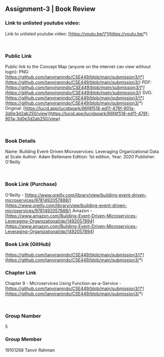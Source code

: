 ## Assignment-3 | Book Review

### Link to unlisted youtube video:

Link to unlisted youtube video: [https://youtu.be/\*](https://youtu.be/*)

&nbsp;<br>

### Public Link

Public link to the Concept Map (anyone on the internet can view without login):
PNG: [https://github.com/tanviranindo/CSE449/blob/main/submission3/\*](https://github.com/tanviranindo/CSE449/blob/main/submission3/*)
PDF: [https://github.com/tanviranindo/CSE449/blob/main/submission3/\*](https://github.com/tanviranindo/CSE449/blob/main/submission3/*)
SVG: [https://github.com/tanviranindo/CSE449/blob/main/submission3/\*](https://github.com/tanviranindo/CSE449/blob/main/submission3/*)
Original: [https://lucid.app/lucidspark/66f4f518-ed11-476f-901a-3d0e3d2ab250/view](https://lucid.app/lucidspark/66f4f518-ed11-476f-901a-3d0e3d2ab250/view)

&nbsp;<br>

### Book Details

Name: Building Event-Driven Microservices: Leveraging Organizational Data at Scale
Author: Adam Bellemare
Edition: 1st edition,
Year: 2020
Publisher: O'Reilly

&nbsp;<br>

### Book Link (Purchase)

O'Reilly - [https://www.oreilly.com/library/view/building-event-driven-microservices/9781492057888/](https://www.oreilly.com/library/view/building-event-driven-microservices/9781492057888/)
Amazon - [https://www.amazon.com/Building-Event-Driven-Microservices-Leveraging-Organizational/dp/1492057894](https://www.amazon.com/Building-Event-Driven-Microservices-Leveraging-Organizational/dp/1492057894)

### Book Link (GitHub)

[https://github.com/tanviranindo/CSE449/blob/main/submission3/\*](https://github.com/tanviranindo/CSE449/blob/main/submission3/*)

### Chapter Link

Chapter 9 - Microservices Using Function-as-a-Service - [https://github.com/tanviranindo/CSE449/blob/main/submission3/\*](https://github.com/tanviranindo/CSE449/blob/main/submission3/*)

&nbsp;<br>

### Group Number

5

### Group Member

19101268 Tanvir Rahman
